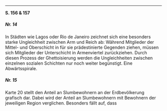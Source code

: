 ***

**S. 156 & 157**

##### Nr. 14
In Städten wie Lagos oder Rio de Janeiro zeichnet sich eine besonders starke Ungleichheit zwischen Arm und Reich ab: Während Mitglieder der Mittel- und Oberschicht in für sie prädestinierte Gegenden ziehen, müssen sich Mitglieder der Unterschicht in Armenviertel zurückziehen. Durch diesen Prozess der Ghettoisierung werden die Ungleichheiten zwischen einzelnen sozialen Schichten nur noch weiter begünstigt. Eine Abwärtsspirale.

##### Nr. 15
Karte 20 stellt den Anteil an Slumbewohnern an der Erdbevölkerung grafisch dar. Dabei wird der Anteil an Slumbewohnern mit Bewohnern der jeweiligen Region verglichen. Besonders fällt auf, dass